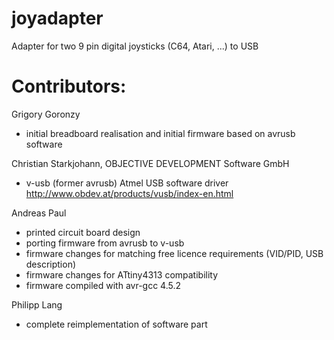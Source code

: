 # joyadapter
Adapter for two 9 pin digital joysticks (C64, Atari, ...) to USB

# Contributors:

Grigory Goronzy
- initial breadboard realisation and initial firmware based on avrusb software

Christian Starkjohann, OBJECTIVE DEVELOPMENT Software GmbH 
- v-usb (former avrusb) Atmel USB software driver http://www.obdev.at/products/vusb/index-en.html

Andreas Paul
- printed circuit board design
- porting firmware from avrusb to v-usb
- firmware changes for matching free licence requirements (VID/PID, USB description)
- firmware changes for ATtiny4313 compatibility
- firmware compiled with avr-gcc 4.5.2

Philipp Lang
- complete reimplementation of software part
